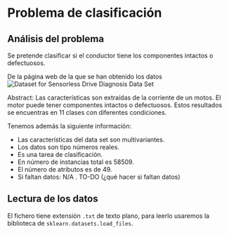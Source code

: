 # Problema de clasificación   

## Análisis del problema   

Se pretende clasificar si el conductor tiene los componentes intactos o defectuosos.   

De la página web de la que se han obtenido los datos ![Dataset for Sensorless Drive Diagnosis Data Set](https://archive.ics.uci.edu/ml/datasets/Dataset+for+Sensorless+Drive+Diagnosis#)   


Abstract:   Las características son extraídas de la corriente de un motos. El motor puede tener componentes intactos o defectuosos.  Estos resultados se encuentras en 11 clases con diferentes condiciones.   


Tenemos además la siguiente información:   

- Las características del data set son multivariantes. 
- Los datos son tipo números reales.  
- Es una tarea de clasificación.  
- En número de instancias total es 58509.  
- El número de atributos es de 49.  
- Si faltan datos: N/A .  TO-DO (¿qué hacer si faltan datos)  


## Lectura de los datos   
El fichero tiene extensión `.txt` de texto plano, para leerlo usaremos la biblioteca de `sklearn.datasets.load_files`.   




